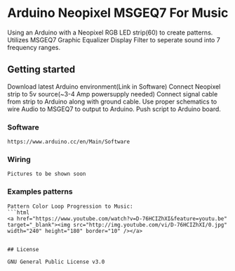 # Arduino Neopixel MSGEQ7 For Music

Using an Arduino with a Neopixel RGB LED strip(60) to create patterns.
Utilizes MSGEQ7 Graphic Equalizer Display Filter to seperate sound into 7 frequency ranges.

## Getting started

Download latest Arduino environment(Link in Software)
Connect Neopixel strip to 5v source(~3-4 Amp powersupply needed)
Connect signal cable from strip to Arduino along with ground cable.
Use proper schematics to wire Audio to MSGEQ7 to output to Arduino.
Push script to Arduino board.

### Software

```
https://www.arduino.cc/en/Main/Software
```

### Wiring
```
Pictures to be shown soon
```

### Examples patterns
```
Pattern Color Loop Progression to Music:   
```html
<a href="https://www.youtube.com/watch?v=D-76HCIZhXI&feature=youtu.be" target="_blank"><img src="http://img.youtube.com/vi/D-76HCIZhXI/0.jpg"  width="240" height="180" border="10" /></a>
```
```

## License

GNU General Public License v3.0

